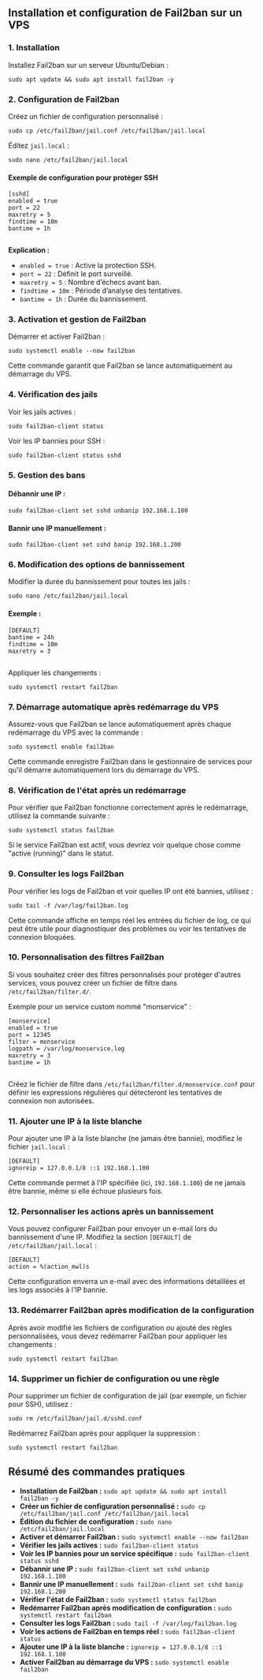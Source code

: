 ## Installation et configuration de Fail2ban sur un VPS

### 1\. Installation

Installez Fail2ban sur un serveur Ubuntu/Debian :

```
sudo apt update && sudo apt install fail2ban -y
```

### 2\. Configuration de Fail2ban

Créez un fichier de configuration personnalisé :

```
sudo cp /etc/fail2ban/jail.conf /etc/fail2ban/jail.local
```

Éditez `jail.local` :

```
sudo nano /etc/fail2ban/jail.local
```

#### Exemple de configuration pour protéger SSH

```
[sshd]
enabled = true
port = 22
maxretry = 5
findtime = 10m
bantime = 1h
    
```

**Explication :**

*   `enabled = true` : Active la protection SSH.
*   `port = 22` : Définit le port surveillé.
*   `maxretry = 5` : Nombre d’échecs avant ban.
*   `findtime = 10m` : Période d’analyse des tentatives.
*   `bantime = 1h` : Durée du bannissement.

### 3\. Activation et gestion de Fail2ban

Démarrer et activer Fail2ban :

```
sudo systemctl enable --now fail2ban
```

Cette commande garantit que Fail2ban se lance automatiquement au démarrage du VPS.

### 4\. Vérification des jails

Voir les jails actives :

```
sudo fail2ban-client status
```

Voir les IP bannies pour SSH :

```
sudo fail2ban-client status sshd
```

### 5\. Gestion des bans

#### Débannir une IP :

```
sudo fail2ban-client set sshd unbanip 192.168.1.100
```

#### Bannir une IP manuellement :

```
sudo fail2ban-client set sshd banip 192.168.1.200
```

### 6\. Modification des options de bannissement

Modifier la durée du bannissement pour toutes les jails :

```
sudo nano /etc/fail2ban/jail.local
```

#### Exemple :

```
[DEFAULT]
bantime = 24h
findtime = 10m
maxretry = 3
    
```

Appliquer les changements :

```
sudo systemctl restart fail2ban
```

### 7\. Démarrage automatique après redémarrage du VPS

Assurez-vous que Fail2ban se lance automatiquement après chaque redémarrage du VPS avec la commande :

```
sudo systemctl enable fail2ban
```

Cette commande enregistre Fail2ban dans le gestionnaire de services pour qu'il démarre automatiquement lors du démarrage du VPS.

### 8\. Vérification de l'état après un redémarrage

Pour vérifier que Fail2ban fonctionne correctement après le redémarrage, utilisez la commande suivante :

```
sudo systemctl status fail2ban
```

Si le service Fail2ban est actif, vous devriez voir quelque chose comme "active (running)" dans le statut.

### 9\. Consulter les logs Fail2ban

Pour vérifier les logs de Fail2ban et voir quelles IP ont été bannies, utilisez :

```
sudo tail -f /var/log/fail2ban.log
```

Cette commande affiche en temps réel les entrées du fichier de log, ce qui peut être utile pour diagnostiquer des problèmes ou voir les tentatives de connexion bloquées.

### 10\. Personnalisation des filtres Fail2ban

Si vous souhaitez créer des filtres personnalisés pour protéger d'autres services, vous pouvez créer un fichier de filtre dans `/etc/fail2ban/filter.d/`.

Exemple pour un service custom nommé "monservice" :

```
[monservice]
enabled = true
port = 12345
filter = monservice
logpath = /var/log/monservice.log
maxretry = 3
bantime = 1h
    
```

Créez le fichier de filtre dans `/etc/fail2ban/filter.d/monservice.conf` pour définir les expressions régulières qui détecteront les tentatives de connexion non autorisées.

### 11\. Ajouter une IP à la liste blanche

Pour ajouter une IP à la liste blanche (ne jamais être bannie), modifiez le fichier `jail.local` :

```
[DEFAULT]
ignoreip = 127.0.0.1/8 ::1 192.168.1.100
```

Cette commande permet à l'IP spécifiée (ici, `192.168.1.100`) de ne jamais être bannie, même si elle échoue plusieurs fois.

### 12\. Personnaliser les actions après un bannissement

Vous pouvez configurer Fail2ban pour envoyer un e-mail lors du bannissement d'une IP. Modifiez la section `[DEFAULT]` de `/etc/fail2ban/jail.local` :

```
[DEFAULT]
action = %(action_mwl)s
```

Cette configuration enverra un e-mail avec des informations détaillées et les logs associés à l'IP bannie.

### 13\. Redémarrer Fail2ban après modification de la configuration

Après avoir modifié les fichiers de configuration ou ajouté des règles personnalisées, vous devez redémarrer Fail2ban pour appliquer les changements :

```
sudo systemctl restart fail2ban
```

### 14\. Supprimer un fichier de configuration ou une règle

Pour supprimer un fichier de configuration de jail (par exemple, un fichier pour SSH), utilisez :

```
sudo rm /etc/fail2ban/jail.d/sshd.conf
```

Redémarrez Fail2ban après pour appliquer la suppression :

```
sudo systemctl restart fail2ban
```

## Résumé des commandes pratiques

*   **Installation de Fail2ban :** `sudo apt update && sudo apt install fail2ban -y`
*   **Créer un fichier de configuration personnalisé :** `sudo cp /etc/fail2ban/jail.conf /etc/fail2ban/jail.local`
*   **Édition du fichier de configuration :** `sudo nano /etc/fail2ban/jail.local`
*   **Activer et démarrer Fail2ban :** `sudo systemctl enable --now fail2ban`
*   **Vérifier les jails actives :** `sudo fail2ban-client status`
*   **Voir les IP bannies pour un service spécifique :** `sudo fail2ban-client status sshd`
*   **Débannir une IP :** `sudo fail2ban-client set sshd unbanip 192.168.1.100`
*   **Bannir une IP manuellement :** `sudo fail2ban-client set sshd banip 192.168.1.200`
*   **Vérifier l'état de Fail2ban :** `sudo systemctl status fail2ban`
*   **Redémarrer Fail2ban après modification de configuration :** `sudo systemctl restart fail2ban`
*   **Consulter les logs Fail2ban :** `sudo tail -f /var/log/fail2ban.log`
*   **Voir les actions de Fail2ban en temps réel :** `sudo fail2ban-client status`
*   **Ajouter une IP à la liste blanche :** `ignoreip = 127.0.0.1/8 ::1 192.168.1.100`
*   **Activer Fail2ban au démarrage du VPS :** `sudo systemctl enable fail2ban`

